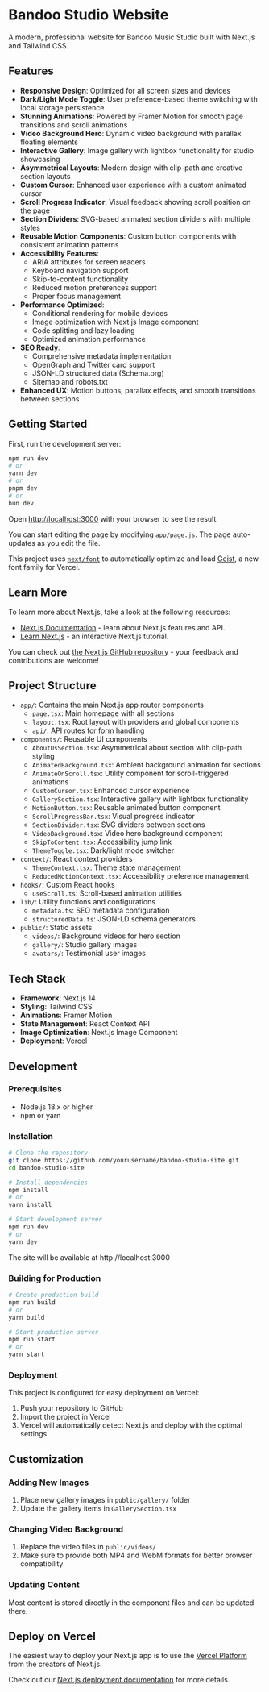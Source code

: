 # Bandoo Studio Website

A modern, professional website for Bandoo Music Studio built with Next.js and Tailwind CSS.

## Features

- **Responsive Design**: Optimized for all screen sizes and devices
- **Dark/Light Mode Toggle**: User preference-based theme switching with local storage persistence
- **Stunning Animations**: Powered by Framer Motion for smooth page transitions and scroll animations
- **Video Background Hero**: Dynamic video background with parallax floating elements
- **Interactive Gallery**: Image gallery with lightbox functionality for studio showcasing
- **Asymmetrical Layouts**: Modern design with clip-path and creative section layouts
- **Custom Cursor**: Enhanced user experience with a custom animated cursor
- **Scroll Progress Indicator**: Visual feedback showing scroll position on the page
- **Section Dividers**: SVG-based animated section dividers with multiple styles
- **Reusable Motion Components**: Custom button components with consistent animation patterns
- **Accessibility Features**:
  - ARIA attributes for screen readers
  - Keyboard navigation support
  - Skip-to-content functionality
  - Reduced motion preferences support
  - Proper focus management
- **Performance Optimized**: 
  - Conditional rendering for mobile devices
  - Image optimization with Next.js Image component
  - Code splitting and lazy loading
  - Optimized animation performance
- **SEO Ready**: 
  - Comprehensive metadata implementation
  - OpenGraph and Twitter card support
  - JSON-LD structured data (Schema.org)
  - Sitemap and robots.txt
- **Enhanced UX**: Motion buttons, parallax effects, and smooth transitions between sections

## Getting Started

First, run the development server:

```bash
npm run dev
# or
yarn dev
# or
pnpm dev
# or
bun dev
```

Open [http://localhost:3000](http://localhost:3000) with your browser to see the result.

You can start editing the page by modifying `app/page.js`. The page auto-updates as you edit the file.

This project uses [`next/font`](https://nextjs.org/docs/app/building-your-application/optimizing/fonts) to automatically optimize and load [Geist](https://vercel.com/font), a new font family for Vercel.

## Learn More

To learn more about Next.js, take a look at the following resources:

- [Next.js Documentation](https://nextjs.org/docs) - learn about Next.js features and API.
- [Learn Next.js](https://nextjs.org/learn) - an interactive Next.js tutorial.

You can check out [the Next.js GitHub repository](https://github.com/vercel/next.js) - your feedback and contributions are welcome!

## Project Structure

- `app/`: Contains the main Next.js app router components
  - `page.tsx`: Main homepage with all sections
  - `layout.tsx`: Root layout with providers and global components
  - `api/`: API routes for form handling
- `components/`: Reusable UI components
  - `AboutUsSection.tsx`: Asymmetrical about section with clip-path styling
  - `AnimatedBackground.tsx`: Ambient background animation for sections
  - `AnimateOnScroll.tsx`: Utility component for scroll-triggered animations
  - `CustomCursor.tsx`: Enhanced cursor experience
  - `GallerySection.tsx`: Interactive gallery with lightbox functionality
  - `MotionButton.tsx`: Reusable animated button component
  - `ScrollProgressBar.tsx`: Visual progress indicator 
  - `SectionDivider.tsx`: SVG dividers between sections
  - `VideoBackground.tsx`: Video hero background component
  - `SkipToContent.tsx`: Accessibility jump link
  - `ThemeToggle.tsx`: Dark/light mode switcher
- `context/`: React context providers
  - `ThemeContext.tsx`: Theme state management
  - `ReducedMotionContext.tsx`: Accessibility preference management
- `hooks/`: Custom React hooks
  - `useScroll.ts`: Scroll-based animation utilities
- `lib/`: Utility functions and configurations
  - `metadata.ts`: SEO metadata configuration
  - `structuredData.ts`: JSON-LD schema generators
- `public/`: Static assets
  - `videos/`: Background videos for hero section
  - `gallery/`: Studio gallery images
  - `avatars/`: Testimonial user images

## Tech Stack

- **Framework**: Next.js 14
- **Styling**: Tailwind CSS
- **Animations**: Framer Motion
- **State Management**: React Context API
- **Image Optimization**: Next.js Image Component
- **Deployment**: Vercel

## Development

### Prerequisites

- Node.js 18.x or higher
- npm or yarn

### Installation

```bash
# Clone the repository
git clone https://github.com/yourusername/bandoo-studio-site.git
cd bandoo-studio-site

# Install dependencies
npm install
# or
yarn install

# Start development server
npm run dev
# or
yarn dev
```

The site will be available at http://localhost:3000

### Building for Production

```bash
# Create production build
npm run build
# or
yarn build

# Start production server
npm run start
# or
yarn start
```

### Deployment

This project is configured for easy deployment on Vercel:

1. Push your repository to GitHub
2. Import the project in Vercel
3. Vercel will automatically detect Next.js and deploy with the optimal settings

## Customization

### Adding New Images

1. Place new gallery images in `public/gallery/` folder
2. Update the gallery items in `GallerySection.tsx`

### Changing Video Background

1. Replace the video files in `public/videos/`
2. Make sure to provide both MP4 and WebM formats for better browser compatibility

### Updating Content

Most content is stored directly in the component files and can be updated there.

## Deploy on Vercel

The easiest way to deploy your Next.js app is to use the [Vercel Platform](https://vercel.com/new?utm_medium=default-template&filter=next.js&utm_source=create-next-app&utm_campaign=create-next-app-readme) from the creators of Next.js.

Check out our [Next.js deployment documentation](https://nextjs.org/docs/app/building-your-application/deploying) for more details.
